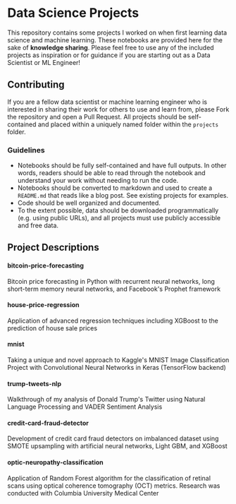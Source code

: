 # Data Science Projects

This repository contains some projects I worked on when first learning data science and machine learning. These notebooks are provided here for the sake of **knowledge sharing**. Please feel free to use any of the included projects as inspiration or for guidance if you are starting out as a Data Scientist or ML Engineer!

## Contributing
If you are a fellow data scientist or machine learning engineer who is interested in sharing their work for others to use and learn from, please Fork the repository and open a Pull Request. All projects should be self-contained and placed within a uniquely named folder within the `projects` folder.
### Guidelines
- Notebooks should be fully self-contained and have full outputs. In other words, readers should be able to read through the notebook and understand your work without needing to run the code.
- Notebooks should be converted to markdown and used to create a `README.md` that reads like a blog post. See existing projects for examples.
- Code should be well organized and documented.
- To the extent possible, data should be downloaded programmatically (e.g. using public URLs), and all projects must use publicly accessible and free data.

## Project Descriptions

#### bitcoin-price-forecasting

Bitcoin price forecasting in Python with recurrent neural networks, long short-term memory neural networks, and Facebook's Prophet framework

#### house-price-regression

Application of advanced regression techniques including XGBoost to the prediction of house sale prices

#### mnist

Taking a unique and novel approach to Kaggle's MNIST Image Classification Project with Convolutional Neural Networks in Keras (TensorFlow backend)

#### trump-tweets-nlp

Walkthrough of my analysis of Donald Trump's Twitter using Natural Language Processing and VADER Sentiment Analysis

#### credit-card-fraud-detector

Development of credit card fraud detectors on imbalanced dataset using SMOTE upsampling with artificial neural networks, Light GBM, and XGBoost

#### optic-neuropathy-classification

Application of Random Forest algorithm for the classification of retinal scans using optical coherence tomography (OCT) metrics. Research was conducted with Columbia University Medical Center
